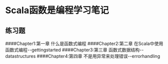 Scala函数是编程学习笔记
===
练习题
---
####Chapter1:第一章 什么是函数式编程
####Chapter2:第二章 在Scala中使用函数式编程--gettingstarted
####Chapter3:第三章 函数式数据结构--datastructures
####Chapter4:第四章 不是用异常来处理错误--errorhandling